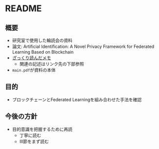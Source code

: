 # README
## 概要
- 研究室で使用した輪読会の資料
- 論文: Artificial Identification: A Novel Privacy Framework for Federated Learning Based on Blockchain
- [ざっくり読んだメモ](https://scrapbox.io/main-custard/Liwei_Ouyang,_et_al._2023)
  - 関連の記述はリンク先の下部参照
- `main.pdf`が資料の本体

## 目的
- ブロックチェーンとFederated Learningを組み合わせた手法を確認

## 今後の方針
- 目的意識を把握するために再読
  - 丁寧に読む
  - III節をまず読む
